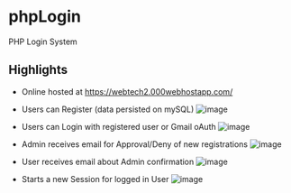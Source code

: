 # phpLogin
PHP Login System

Highlights
------

* Online hosted at https://webtech2.000webhostapp.com/

* Users can Register (data persisted on mySQL)
![image](https://user-images.githubusercontent.com/25067011/27991345-933beb5c-6441-11e7-91cc-98c86a8ee592.png)

* Users can Login with registered user or Gmail oAuth
![image](https://user-images.githubusercontent.com/25067011/28038721-ccf87728-658d-11e7-9197-b6f481ce7bf3.png)

* Admin receives email for Approval/Deny of new registrations
![image](https://user-images.githubusercontent.com/25067011/27991362-f3ee5f66-6441-11e7-8d8e-e8978aeb646e.png)

* User receives email about Admin confirmation
![image](https://user-images.githubusercontent.com/25067011/27991390-0a506eba-6443-11e7-92b3-f5d12b1ef87b.png)

* Starts a new Session for logged in User
![image](https://user-images.githubusercontent.com/25067011/27991367-19940734-6442-11e7-8a54-f79fd990f6ee.png)
